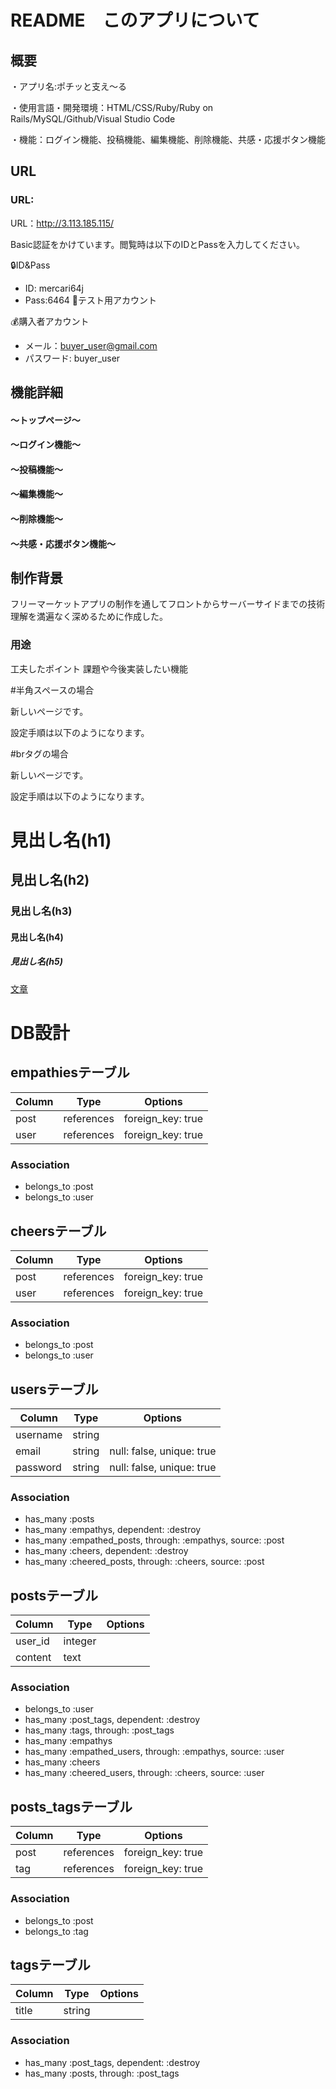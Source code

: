 
# README　このアプリについて  
  
  
  
## 概要
 ・アプリ名:ポチッと支え〜る  
 
 ・使用言語・開発環境：HTML/CSS/Ruby/Ruby on Rails/MySQL/Github/Visual Studio Code  
 
 ・機能：ログイン機能、投稿機能、編集機能、削除機能、共感・応援ボタン機能


## URL
### URL:

URL：http://3.113.185.115/

Basic認証をかけています。閲覧時は以下のIDとPassを入力してください。

🔒ID&Pass

- ID: mercari64j
- Pass:6464
📝テスト用アカウント

💰購入者アカウント

- メール：buyer_user@gmail.com
- パスワード: buyer_user


## 機能詳細
#### 〜トップページ〜

#### 〜ログイン機能〜

#### 〜投稿機能〜

#### 〜編集機能〜

#### 〜削除機能〜

#### 〜共感・応援ボタン機能〜

## 制作背景
 フリーマーケットアプリの制作を通してフロントからサーバーサイドまでの技術理解を満遍なく深めるために作成した。

### 用途

 工夫したポイント
 課題や今後実装したい機能










#半角スペースの場合

新しいページです。  

設定手順は以下のようになります。


#brタグの場合

新しいページです。<br>

設定手順は以下のようになります。


# 見出し名(h1)

## 見出し名(h2)

### 見出し名(h3)

#### 見出し名(h4)

##### 見出し名(h5)

[文章](リンク先のURL)






# DB設計

## empathiesテーブル
|Column|Type|Options|
|------|----|-------|
|post|references|foreign_key: true|
|user|references|foreign_key: true|

### Association
- belongs_to :post
- belongs_to :user

## cheersテーブル
|Column|Type|Options|
|------|----|-------|
|post|references|foreign_key: true|
|user|references|foreign_key: true|

### Association
- belongs_to :post
- belongs_to :user

## usersテーブル
|Column|Type|Options|
|------|----|-------|
|username|string|
|email|string|null: false, unique: true|
|password|string|null: false, unique: true|

### Association
- has_many :posts
- has_many :empathys, dependent: :destroy
- has_many :empathed_posts, through: :empathys, source: :post
- has_many :cheers, dependent: :destroy
- has_many :cheered_posts, through: :cheers, source: :post

## postsテーブル
|Column|Type|Options|
|------|----|-------|
|user_id|integer|
|content|text|

### Association
- belongs_to :user
- has_many :post_tags, dependent: :destroy
- has_many :tags, through: :post_tags
- has_many :empathys
- has_many :empathed_users, through: :empathys, source: :user
- has_many :cheers
- has_many :cheered_users, through: :cheers, source: :user

## posts_tagsテーブル
|Column|Type|Options|
|------|----|-------|
|post|references|foreign_key: true|
|tag|references|foreign_key: true|

### Association
- belongs_to :post
- belongs_to :tag

## tagsテーブル
|Column|Type|Options|
|------|----|-------|
|title|string|

### Association
- has_many :post_tags, dependent: :destroy
- has_many :posts, through: :post_tags
